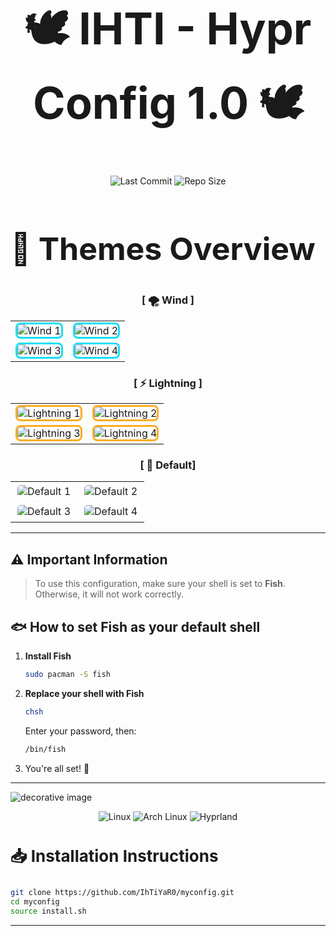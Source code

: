 <h1 align="center" style="font-size: 70px; font-weight: bold;">
  🕊️ IHTI - Hypr Config 1.0 🕊️
</h1>


<p align="center">
  <img src="https://img.shields.io/badge/LAST%20COMMIT-January%202025-purple?style=for-the-badge&color=green" alt="Last Commit" />
  <img src="https://img.shields.io/badge/REPO%20SIZE-1.7%20MiB-gradient?style=for-the-badge&color=ff5733" alt="Repo Size" />
</p>




  <h2 style="font-size: 50px;">🌈 Themes Overview</h2>



<div align="center">

### [ 🌪️ Wind ]
<table>
<tr>
<td><img src="https://i.imgur.com/na5EKcc.png" alt="Wind 1" style="border: 3px solid #14E0F8; border-radius: 8px;"></td>
<td><img src="https://i.imgur.com/mOzXIYJ.png" alt="Wind 2" style="border: 3px solid #14E0F8; border-radius: 8px;"></td>
</tr>
<tr>
<td><img src="https://i.imgur.com/rYVxf8J.png" alt="Wind 3" style="border: 3px solid #14E0F8; border-radius: 8px;"></td>
<td><img src="https://i.imgur.com/c9CUHbo.png" alt="Wind 4" style="border: 3px solid #14E0F8; border-radius: 8px;"></td>
</tr>
</table>

### [ ⚡ Lightning ]
<table>
<tr>
<td><img src="https://i.imgur.com/4Sb6KUj.png" alt="Lightning 1" style="border: 3px solid #FBAE23; border-radius: 8px;"></td>
<td><img src="https://i.imgur.com/qPhXTys.png" alt="Lightning 2" style="border: 3px solid #FBAE23; border-radius: 8px;"></td>
</tr>
<tr>
<td><img src="https://i.imgur.com/ta8bS00.png" alt="Lightning 3" style="border: 3px solid #FBAE23; border-radius: 8px;"></td>
<td><img src="https://i.imgur.com/SHI3DCD.png" alt="Lightning 4" style="border: 3px solid #FBAE23; border-radius: 8px;"></td>
</tr>
</table>

### [ 🌿 Default] 
<table>
<tr>
<td><img src="https://i.imgur.com/mpGEOVM.png" alt="Default 1" style="border: 3px solid #FFFFFF; border-radius: 8px;"></td>
<td><img src="https://i.imgur.com/DNHk2bB.png" alt="Default 2" style="border: 3px solid #FFFFFF; border-radius: 8px;"></td>
</tr>
<tr>
<td><img src="https://i.imgur.com/hznd15z.png" alt="Default 3" style="border: 3px solid #FFFFFF; border-radius: 8px;"></td>
<td><img src="https://i.imgur.com/BGe118Q.png" alt="Default 4" style="border: 3px solid #FFFFFF; border-radius: 8px;"></td>
</tr>
</table>

</div>

---

## ⚠️ **Important Information**

> To use this configuration, make sure your shell is set to <b>Fish</b>. Otherwise, it will not work correctly.


## 🐟 How to set Fish as your default shell
1. **Install Fish**  
   ```bash
   sudo pacman -S fish
   ```
2. **Replace your shell with Fish**
    ```bash
    chsh
    ```
    Enter your password, then:
    ```bash
    /bin/fish
    ```
3. You're all set! 🎉

---

![decorative image](https://camo.githubusercontent.com/91cd2f143058a9c8d21ac3d58a70b77e133d24a774fe055ce72a4a366a0f7a1f/68747470733a2f2f692e696d6775722e636f6d2f565a4f796d49662e706e67)


<p align="center">
  <img src="https://img.shields.io/badge/Linux-black?style=for-the-badge&logo=Linux&logoColor=white" alt="Linux" />
  <img src="https://img.shields.io/badge/Arch-1793D1?style=for-the-badge&logo=ArchLinux&logoColor=white" alt="Arch Linux" />
  <img src="https://img.shields.io/badge/Hyprland-7E42F4?style=for-the-badge&logo=hyprland" alt="Hyprland" />
</p>

 <h3 style="font-size: 26px; font-weight: bold;">
 📥 Installation Instructions</h3>


```bash
git clone https://github.com/IhTiYaR0/myconfig.git
cd myconfig
source install.sh
```

---

<!-- <p align="center">
  <img src="https://i.imgur.com/na5EKcc.png" alt="Decorative" width="450" style="border-radius: 12px; box-shadow: 0px 4px 8px rgba(0,0,0,0.2);" />
</p> -->
